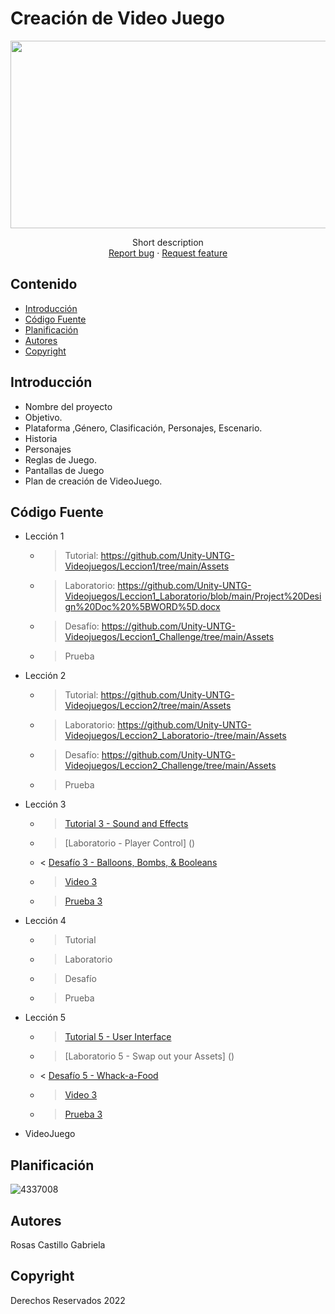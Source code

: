 # Creación de Video Juego
<p align="center">
    <img src="https://user-images.githubusercontent.com/8560750/195950148-0c0df38e-5f96-45ae-87c3-6922738c612d.jpg" alt="Logo" width=1200 height=300>

  <p align="center">
    Short description
    <br>
    <a href="https://reponame/issues/new?template=bug.md">Report bug</a>
    ·
    <a href="https://reponame/issues/new?template=feature.md&labels=feature">Request feature</a>
  </p>
</p>


## Contenido

- [Introducción](#introducción)
- [Código Fuente](#código-fuente)
- [Planificación](#planificación)
- [Autores](#autores)
- [Copyright](#copyright)


## Introducción

- Nombre del proyecto
- Objetivo.
- Plataforma ,Género, Clasificación, Personajes, Escenario.
- Historia
- Personajes
- Reglas de Juego.
- Pantallas de Juego
- Plan de creación de VideoJuego.

## Código Fuente

* Lección 1
  * > Tutorial: https://github.com/Unity-UNTG-Videojuegos/Leccion1/tree/main/Assets
  * > Laboratorio: https://github.com/Unity-UNTG-Videojuegos/Leccion1_Laboratorio/blob/main/Project%20Design%20Doc%20%5BWORD%5D.docx
  * > Desafío: https://github.com/Unity-UNTG-Videojuegos/Leccion1_Challenge/tree/main/Assets
  * > Prueba
* Lección 2
  * > Tutorial: https://github.com/Unity-UNTG-Videojuegos/Leccion2/tree/main/Assets
  * > Laboratorio: https://github.com/Unity-UNTG-Videojuegos/Leccion2_Laboratorio-/tree/main/Assets
  * > Desafío: https://github.com/Unity-UNTG-Videojuegos/Leccion2_Challenge/tree/main/Assets
  * > Prueba
* Lección 3
  * > [Tutorial 3 - Sound and Effects](https://github.com/Videojuegos-U2/Unidad-3)
  * > [Laboratorio - Player Control] ()
  * < [Desafío 3 - Balloons, Bombs, & Booleans]()
  * > [Video 3]()
  * > [Prueba 3]()
* Lección 4
  * > Tutorial
  * > Laboratorio
  * > Desafío
  * > Prueba
* Lección 5
  * > [Tutorial 5 - User Interface](https://github.com/Videojuegos-U2/Unidad-3)
  * > [Laboratorio 5 - Swap out your Assets] ()
  * < [Desafío 5 - Whack-a-Food]()
  * > [Video 3]()
  * > [Prueba 3]()
* VideoJuego

## Planificación

![4337008](https://user-images.githubusercontent.com/8560750/195951617-083a7e4d-323d-47b5-8e5e-529ded31bc06.jpg)

## Autores
Rosas Castillo Gabriela

## Copyright
Derechos Reservados 2022

